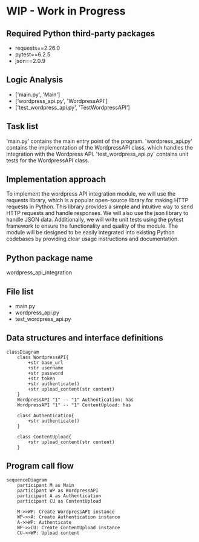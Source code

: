 # WIP - Work in Progress

## Required Python third-party packages

- requests==2.26.0
- pytest==6.2.5
- json==2.0.9

## Logic Analysis

- ['main.py', 'Main']
- ['wordpress_api.py', 'WordpressAPI']
- ['test_wordpress_api.py', 'TestWordpressAPI']

## Task list

'main.py' contains the main entry point of the program.
'wordpress_api.py' contains the implementation of the WordpressAPI class, which handles the integration with the Wordpress API.
'test_wordpress_api.py' contains unit tests for the WordpressAPI class.

## Implementation approach

To implement the wordpress API integration module, we will use the requests library, which is a popular open-source library for making HTTP requests in Python. This library provides a simple and intuitive way to send HTTP requests and handle responses. We will also use the json library to handle JSON data. Additionally, we will write unit tests using the pytest framework to ensure the functionality and quality of the module. The module will be designed to be easily integrated into existing Python codebases by providing clear usage instructions and documentation.

## Python package name

wordpress_api_integration

## File list

- main.py
- wordpress_api.py
- test_wordpress_api.py

## Data structures and interface definitions


    classDiagram
        class WordpressAPI{
            +str base_url
            +str username
            +str password
            +str token
            +str authenticate() 
            +str upload_content(str content)
        }
        WordpressAPI "1" -- "1" Authentication: has
        WordpressAPI "1" -- "1" ContentUpload: has
        
        class Authentication{
            +str authenticate()
        }
        
        class ContentUpload{
            +str upload_content(str content)
        }
    

## Program call flow


    sequenceDiagram
        participant M as Main
        participant WP as WordpressAPI
        participant A as Authentication
        participant CU as ContentUpload
        
        M->>WP: Create WordpressAPI instance
        WP->>A: Create Authentication instance
        A->>WP: Authenticate
        WP->>CU: Create ContentUpload instance
        CU->>WP: Upload content

